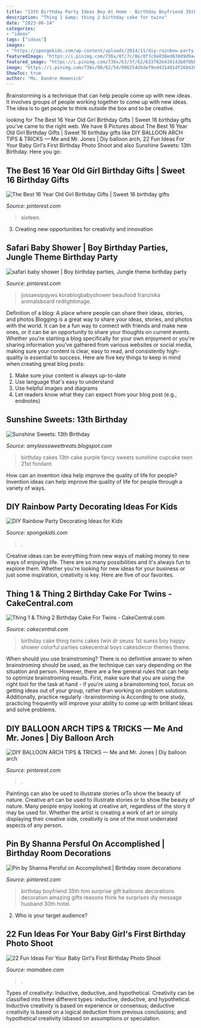 ```yaml
---
title: "13th Birthday Party Ideas Boy At Home - Birthday Boyfriend 35th Him Surprise Gift Balloons Decorations Decoration Amazing Gifts Reasons Think He Surprises Diy Message Husband 30th Hotel"
description: "Thing 1 &amp; thing 2 birthday cake for twins"
date: "2023-06-14"
categories:
- "ideas"
tags: ["ideas"]
images:
- "https://spongekids.com/wp-content/uploads/2014/11/diy-rainbow-party-decorating-ideas/5-rainbow-table-decor.jpg"
featuredImage: "https://i.pinimg.com/736x/0f/7c/0e/0f7c0e038ed630d9d9a40db324927132--birthday-message-for-boyfriend-gift-for-boyfriend.jpg"
featured_image: "https://i.pinimg.com/736x/63/3f/62/633f626439143b8f0bb69d2597ea564b.jpg"
image: "https://i.pinimg.com/736x/08/62/54/086254d5def9ed431401df268426130d.jpg"
ShowToc: true
author: "Ms. Dandre Homenick"
---
```



Brainstorming is a technique that can help people come up with new ideas. It involves groups of people working together to come up with new ideas. The idea is to get people to think outside the box and to be creative.

	

		
looking for The Best 16 Year Old Girl Birthday Gifts | Sweet 16 birthday gifts you've came to the right web. We have 8 Pictures about The Best 16 Year Old Girl Birthday Gifts | Sweet 16 birthday gifts like DIY BALLOON ARCH TIPS &amp; TRICKS — Me and Mr. Jones | Diy balloon arch, 22 Fun Ideas For Your Baby Girl&#039;s First Birthday Photo Shoot and also Sunshine Sweets: 13th Birthday. Here you go:
		
    
## The Best 16 Year Old Girl Birthday Gifts | Sweet 16 Birthday Gifts

<img loading=lazy src="https://i.pinimg.com/736x/08/62/54/086254d5def9ed431401df268426130d.jpg" onerror="this.onerror=null;this.src='https://tse4.mm.bing.net/th?id=OIP.5sg5dXa5a6wDPCiBK0b5yAHaJ4&amp;pid=15.1';" alt="The Best 16 Year Old Girl Birthday Gifts | Sweet 16 birthday gifts">

_Source: pinterest.com_

>sixteen. 

	

3. Creating new opportunities for creativity and innovation 

    
## Safari Baby Shower | Boy Birthday Parties, Jungle Theme Birthday Party

<img loading=lazy src="https://i.pinimg.com/736x/63/3f/62/633f626439143b8f0bb69d2597ea564b.jpg" onerror="this.onerror=null;this.src='https://tse2.mm.bing.net/th?id=OIP.UQ8C6DztXeib6AZ4HtXWZwHaJ3&amp;pid=15.1';" alt="safari baby shower | Boy birthday parties, Jungle theme birthday party">

_Source: pinterest.com_

>jossaesipqyws korablogbabyshower beaufood franziska animalsboard redlightimage. 

	

Definition of a blog: A place where people can share their ideas, stories, and photos
Blogging is a great way to share your ideas, stories, and photos with the world. It can be a fun way to connect with friends and make new ones, or it can be an opportunity to share your thoughts on current events. Whether you're starting a blog specifically for your own enjoyment or you're sharing information you've gathered from various websites or social media, making sure your content is clear, easy to read, and consistently high-quality is essential to success. Here are five key things to keep in mind when creating great blog posts: 
1. Make sure your content is always up-to-date 
2. Use language that's easy to understand 
3. Use helpful images and diagrams 
4. Let readers know what they can expect from your blog post (e.g., endnotes) 

    
## Sunshine Sweets: 13th Birthday

<img loading=lazy src="http://2.bp.blogspot.com/-Cv0_G4z8Kew/TkhvI8kghXI/AAAAAAAAHkw/1qQBoAOAagc/s1600/DSC_0001.JPG" onerror="this.onerror=null;this.src='https://tse3.mm.bing.net/th?id=OIP.3lafCy0uiHsjXr0GzxsL4gHaLE&amp;pid=15.1';" alt="Sunshine Sweets: 13th Birthday">

_Source: amyleessweettreats.blogspot.com_

>birthday cakes 13th cake purple fancy sweets sunshine cupcake teen 21st fondant. 

	

How can an invention idea help improve the quality of life for people?
Invention ideas can help improve the quality of life for people through a variety of ways.

    
## DIY Rainbow Party Decorating Ideas For Kids

<img loading=lazy src="https://spongekids.com/wp-content/uploads/2014/11/diy-rainbow-party-decorating-ideas/5-rainbow-table-decor.jpg" onerror="this.onerror=null;this.src='https://tse4.mm.bing.net/th?id=OIP.nMuxdESfSZj1uaUReL2v-AHaLI&amp;pid=15.1';" alt="DIY Rainbow Party Decorating Ideas for Kids">

_Source: spongekids.com_

>. 

	

Creative ideas can be everything from new ways of making money to new ways of enjoying life. There are so many possibilities and it's always fun to explore them. Whether you're looking for new ideas for your business or just some inspiration, creativity is key. Here are five of our favorites.

    
## Thing 1 &amp; Thing 2 Birthday Cake For Twins - CakeCentral.com

<img loading=lazy src="http://cdn001.cakecentral.com/gallery/2015/03/900_869020R30K_thing-1-amp-thing-2-birthday-cake-for-twins.jpg" onerror="this.onerror=null;this.src='https://tse1.mm.bing.net/th?id=OIP.tCdmHFf520Nnoj3vlEasvwHaMI&amp;pid=15.1';" alt="Thing 1 &amp; Thing 2 Birthday Cake For Twins - CakeCentral.com">

_Source: cakecentral.com_

>birthday cake thing twins cakes twin dr seuss 1st suess boy happy shower colorful parties cakecentral boys cakesdecor themes theme. 

	

When should you use brainstroming?
There is no definitive answer to when brainstroming should be used, as the technique can vary depending on the situation and person. However, there are a few general rules that can help to optimize brainstroming results. First, make sure that you are using the right tool for the task at hand - if you're using a brainstorming tool, focus on getting ideas out of your group, rather than working on problem solutions. Additionally, practice regularly -brainstorming is According to one study, practicing frequently will improve your ability to come up with brilliant ideas and solve problems.

    
## DIY BALLOON ARCH TIPS &amp; TRICKS — Me And Mr. Jones | Diy Balloon Arch

<img loading=lazy src="https://i.pinimg.com/736x/5f/5c/62/5f5c62abdfff5a8f696b408e31b627be.jpg" onerror="this.onerror=null;this.src='https://tse1.mm.bing.net/th?id=OIP.e-8HCBJ3saqK4FhBrDkVLQHaJ3&amp;pid=15.1';" alt="DIY BALLOON ARCH TIPS &amp; TRICKS — Me and Mr. Jones | Diy balloon arch">

_Source: pinterest.com_

>. 

	

Paintings can also be used to illustrate stories orTo show the beauty of nature.
Creative art can be used to illustrate stories or to show the beauty of nature. Many people enjoy looking at creative art, regardless of the story it may be used for. Whether the artist is creating a work of art or simply displaying their creative side, creativity is one of the most underrated aspects of any person.

    
## Pin By Shanna Persful On Accomplished | Birthday Room Decorations

<img loading=lazy src="https://i.pinimg.com/736x/0f/7c/0e/0f7c0e038ed630d9d9a40db324927132--birthday-message-for-boyfriend-gift-for-boyfriend.jpg" onerror="this.onerror=null;this.src='https://tse4.mm.bing.net/th?id=OIP.mhCk6E8IC122aBntAshfPwHaHa&amp;pid=15.1';" alt="Pin by Shanna Persful on Accomplished | Birthday room decorations">

_Source: pinterest.com_

>birthday boyfriend 35th him surprise gift balloons decorations decoration amazing gifts reasons think he surprises diy message husband 30th hotel. 

	

2. Who is your target audience?

    
## 22 Fun Ideas For Your Baby Girl&#039;s First Birthday Photo Shoot

<img loading=lazy src="https://mamabee.com/wp-content/uploads/2014/09/at-the-beach.jpg" onerror="this.onerror=null;this.src='https://tse4.mm.bing.net/th?id=OIP.4jEE2P1ou-szT0eLsXG1jQHaHa&amp;pid=15.1';" alt="22 Fun Ideas For Your Baby Girl&#039;s First Birthday Photo Shoot">

_Source: mamabee.com_

>. 

	

Types of creativity: Inductive, deductive, and hypothetical.
Creativity can be classified into three different types: inductive, deductive, and hypothetical. Inductive creativity is based on experience or consensus; deductive creativity is based on a logical deduction from previous conclusions; and hypothetical creativity isbased on assumptions or speculation.


